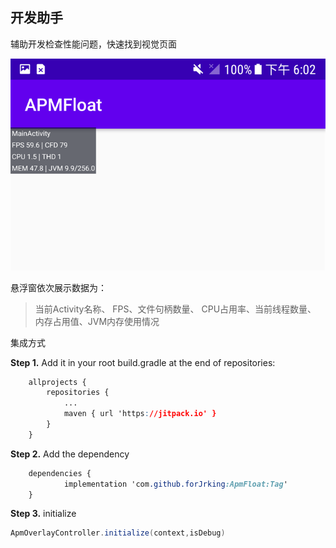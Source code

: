 ## 开发助手

辅助开发检查性能问题，快速找到视觉页面

<img src="Screenshot_20200708-180228.png" alt="png" style="zoom:80%;" />

悬浮窗依次展示数据为：

>当前Activity名称、
FPS、文件句柄数量、
CPU占用率、当前线程数量、
内存占用值、JVM内存使用情况

集成方式

**Step 1.** Add it in your root build.gradle at the end of repositories:

```css
	allprojects {
		repositories {
			...
			maven { url 'https://jitpack.io' }
		}
	}
```

**Step 2.** Add the dependency

```css
	dependencies {
	        implementation 'com.github.forJrking:ApmFloat:Tag'
	}
```

**Step 3.** initialize

```java
ApmOverlayController.initialize(context,isDebug)
```

